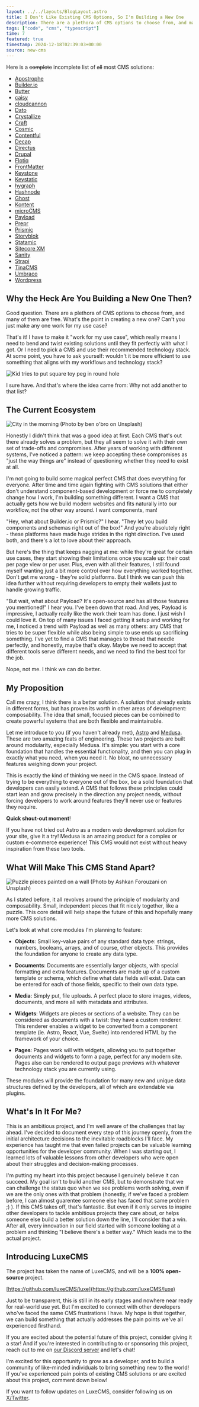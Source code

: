 ```yaml
---
layout: ../../layouts/BlogLayout.astro
title: I Don't Like Existing CMS Options, So I'm Building a New One
description: There are a plethora of CMS options to choose from, and many of them are free. What's the point in creating a new one? Can't you just make any one work for my use case?
tags: ["code", "cms", "typescript"]
time: 7
featured: true
timestamp: 2024-12-18T02:39:03+00:00
source: new-cms
---
```


Here is a ~~complete~~ incomplete list of ~~all~~ most CMS solutions:

- [Apostrophe](https://apostrophecms.com/)
- [Builder.io](https://www.builder.io/)
- [Butter](https://buttercms.com/)
- [caisy](https://caisy.io/)
- [cloudcannon](https://cloudcannon.com/)
- [Dato](https://www.datocms.com/)
- [Crystallize](https://crystallize.com/)
- [Craft](https://craftcms.com/)
- [Cosmic](https://www.cosmicjs.com/)
- [Contentful](https://www.contentful.com/)
- [Decap](https://decapcms.org/)
- [Directus](https://directus.io/)
- [Drupal](https://new.drupal.org/home)
- [Flotiq](https://flotiq.com/)
- [FrontMatter](https://frontmatter.codes/)
- [Keystone](https://keystonejs.com/)
- [Keystatic](https://keystatic.com/)
- [hygraph](https://hygraph.com/)
- [Hashnode](https://hashnode.com/)
- [Ghost](https://ghost.org/)
- [Kontent](https://kontent.ai/)
- [microCMS](https://microcms.io/en)
- [Payload](https://payloadcms.com/)
- [Prepr](https://prepr.io/)
- [Prismic](https://prismic.io/)
- [Storyblok](https://www.storyblok.com/)
- [Statamic](https://statamic.com/)
- [Sitecore XM](https://www.sitecore.com/products/experience-manager)
- [Sanity](https://www.sanity.io/)
- [Strapi](https://strapi.io/)
- [TinaCMS](https://tina.io/)
- [Umbraco](https://umbraco.com/)
- [Wordpress](https://wordpress.org/)

## Why the Heck Are You Building a New One Then?

Good question. There are a plethora of CMS options to choose from, and many of them are free. What's the point in creating a new one? Can't you just make any one work for my use case?

That's it! I have to make it "work for my use case", which really means I need to bend and twist existing solutions until they fit perfectly with what I got. Or I need to pick a CMS and use their recommended technology stack. At some point, you have to ask yourself: wouldn't it be more efficient to use something that aligns with my workflows and technology stack?

![Kid tries to put square toy peg in round hole](https://i.giphy.com/media/v1.Y2lkPTc5MGI3NjExajFodTI5bmNjZWNxOXJrMHBlNWlocnU1Z2JvbWJoMmp1emY2b2NhaCZlcD12MV9pbnRlcm5hbF9naWZfYnlfaWQmY3Q9Zw/lIPatKk3J7ZEA/giphy.gif)

I sure have. And that's where the idea came from: Why not add another to that list?

## The Current Ecosystem

![City in the morning](https://dev-to-uploads.s3.amazonaws.com/uploads/articles/4i3v5qojwtrkdtg6wl3x.jpg)
(Photo by ben o'bro on Unsplash)

Honestly I didn't think that was a good idea at first. Each CMS that's out there already solves a problem, but they all seem to solve it with their own set of trade-offs and compromises. After years of working with different systems, I've noticed a pattern: we keep accepting these compromises as "just the way things are" instead of questioning whether they need to exist at all.

I'm not going to build some magical perfect CMS that does everything for everyone. After time and time again fighting with CMS solutions that either don't understand component-based development or force me to completely change how I work, I'm building something different. I want a CMS that actually gets how we build modern websites and fits naturally into our workflow, not the other way around. I want components, man!

"Hey, what about Builder.io or Prismic?" I hear. "They let you build components and schemas right out of the box!" And you're absolutely right - these platforms have made huge strides in the right direction. I've used both, and there's a lot to love about their approach.

But here's the thing that keeps nagging at me: while they're great for certain use cases, they start showing their limitations once you scale up: their cost per page view or per user. Plus, even with all their features, I still found myself wanting just a bit more control over how everything worked together.
Don't get me wrong - they're solid platforms. But I think we can push this idea further without requiring developers to empty their wallets just to handle growing traffic.

"But wait, what about Payload? It's open-source and has all those features you mentioned!" I hear you. I've been down that road. And yes, Payload is impressive, I actually really like the work their team has done. I just wish I could love it. On top of many issues I faced getting it setup and working for me, I noticed a trend with Payload as well as many others: any CMS that tries to be super flexible while also being simple to use ends up sacrificing something. I've yet to find a CMS that manages to thread that needle perfectly, and honestly, maybe that's okay. Maybe we need to accept that different tools serve different needs, and we need to find the best tool for the job.

Nope, not me. I think we can do better.

## My Proposition

Call me crazy, I think there is a better solution. A solution that already exists in different forms, but has proven its worth in other areas of development: composability. The idea that small, focused pieces can be combined to create powerful systems that are both flexible and maintainable.

Let me introduce to you (if you haven't already met), [Astro](https://astro.build) and [Medusa](https://medusajs.com). These are two amazing feats of engineering. These two projects are built around modularity, especially Medusa. It's simple: you start with a core foundation that handles the essential functionality, and then you can plug in exactly what you need, when you need it. No bloat, no unnecessary features weighing down your project.

This is exactly the kind of thinking we need in the CMS space. Instead of trying to be everything to everyone out of the box, be a solid foundation that developers can easily extend. A CMS that follows these principles could start lean and grow precisely in the direction any project needs, without forcing developers to work around features they'll never use or features they require.

**Quick shout-out moment**!

If you have not tried out Astro as a modern web development solution for your site, give it a try! Medusa is an amazing product for a complex or custom e-commerce experience! This CMS would not exist without heavy inspiration from these two tools.

## What Will Make This CMS Stand Apart?

![Puzzle pieces painted on a wall](https://dev-to-uploads.s3.amazonaws.com/uploads/articles/zw3nuiweyc65xvtb2kzr.jpg)
(Photo by Ashkan Forouzani on Unsplash)

As I stated before, it all revolves around the principle of modularity and composability. Small, independent pieces that fit nicely together, like a puzzle. This core detail will help shape the future of this and hopefully many more CMS solutions.

Let's look at what core modules I'm planning to feature:

- **Objects**: Small key-value pairs of any standard data type: strings, numbers, booleans, arrays, and of course, other objects. This provides the foundation for anyone to create any data type.

- **Documents**: Documents are essentially larger objects, with special formatting and extra features. Documents are made up of a custom template or schema, which define what data fields will exist. Data can be entered for each of those fields, specific to their own data type.

- **Media**: Simply put, file uploads. A perfect place to store images, videos, documents, and more all with metadata and attributes.

- **Widgets**: Widgets are pieces or sections of a website. They can be considered as documents with a twist: they have a custom renderer. This renderer enables a widget to be converted from a component template (ie. Astro, React, Vue, Svelte) into rendered HTML by the framework of your choice.

- **Pages**: Pages work will with widgets, allowing you to put together documents and widgets to form a page, perfect for any modern site. Pages also can be rendered to output page previews with whatever technology stack you are currently using.

These modules will provide the foundation for many new and unique data structures defined by the developers, all of which are extendable via plugins.

## What's In It For Me?

This is an ambitious project, and I'm well aware of the challenges that lay ahead. I've decided to document every step of this journey openly, from the initial architecture decisions to the inevitable roadblocks I'll face. My experience has taught me that even failed projects can be valuable learning opportunities for the developer community. When I was starting out, I learned lots of valuable lessons from other developers who were open about their struggles and decision-making processes.

I'm putting my heart into this project because I genuinely believe it can succeed. My goal isn't to build another CMS, but to demonstrate that we can challenge the status quo when we see problems worth solving, even if we are the only ones with that problem (honestly, if we've faced a problem before, I can almost guarentee someone else has faced that same problem ;) ). If this CMS takes off, that's fantastic. But even if it only serves to inspire other developers to tackle ambitious projects they care about, or helps someone else build a better solution down the line, I'll consider that a win. After all, every innovation in our field started with someone looking at a problem and thinking "I believe there's a better way." Which leads me to the actual project.

## Introducing LuxeCMS

The project has taken the name of LuxeCMS, and will be a **100% open-source** project.

[https://github.com/luxeCMS/luxe](https://github.com/luxeCMS/luxe)

Just to be transparent, this is still in its early stages and nowhere near ready for real-world use yet. But I'm excited to connect with other developers who've faced the same CMS frustrations I have. My hope is that together, we can build something that actually addresses the pain points we've all experienced firsthand.

If you are excited about the potential future of this project, consider giving it a star! And if you're interested in contributing to or sponsoring this project, reach out to me on [our Discord server](https://discord.gg/6XzN3e8VCk) and let's chat!

I'm excited for this opportunity to grow as a developer, and to build a community of like-minded individuals to bring something new to the world! If you've experienced pain points of existing CMS solutions or are excited about this project, comment down below!

If you want to follow updates on LuxeCMS, consider following us on [X/Twitter](https://x.com/luxecms_dev).
